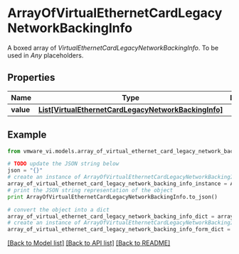 # ArrayOfVirtualEthernetCardLegacyNetworkBackingInfo

A boxed array of *VirtualEthernetCardLegacyNetworkBackingInfo*. To be used in *Any* placeholders. 

## Properties
Name | Type | Description | Notes
------------ | ------------- | ------------- | -------------
**value** | [**List[VirtualEthernetCardLegacyNetworkBackingInfo]**](VirtualEthernetCardLegacyNetworkBackingInfo.md) |  | 

## Example

```python
from vmware_vi.models.array_of_virtual_ethernet_card_legacy_network_backing_info import ArrayOfVirtualEthernetCardLegacyNetworkBackingInfo

# TODO update the JSON string below
json = "{}"
# create an instance of ArrayOfVirtualEthernetCardLegacyNetworkBackingInfo from a JSON string
array_of_virtual_ethernet_card_legacy_network_backing_info_instance = ArrayOfVirtualEthernetCardLegacyNetworkBackingInfo.from_json(json)
# print the JSON string representation of the object
print ArrayOfVirtualEthernetCardLegacyNetworkBackingInfo.to_json()

# convert the object into a dict
array_of_virtual_ethernet_card_legacy_network_backing_info_dict = array_of_virtual_ethernet_card_legacy_network_backing_info_instance.to_dict()
# create an instance of ArrayOfVirtualEthernetCardLegacyNetworkBackingInfo from a dict
array_of_virtual_ethernet_card_legacy_network_backing_info_form_dict = array_of_virtual_ethernet_card_legacy_network_backing_info.from_dict(array_of_virtual_ethernet_card_legacy_network_backing_info_dict)
```
[[Back to Model list]](../README.md#documentation-for-models) [[Back to API list]](../README.md#documentation-for-api-endpoints) [[Back to README]](../README.md)


